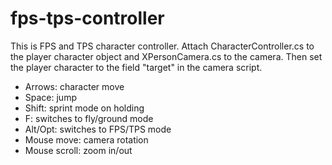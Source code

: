 # fps-tps-controller

This is FPS and TPS character controller. Attach CharacterController.cs to the player character object and XPersonCamera.cs to the camera. Then set the player character to the field "target" in the camera script.

- Arrows: character move
- Space: jump
- Shift: sprint mode on holding
- F: switches to fly/ground mode
- Alt/Opt: switches to FPS/TPS mode
- Mouse move: camera rotation
- Mouse scroll: zoom in/out

